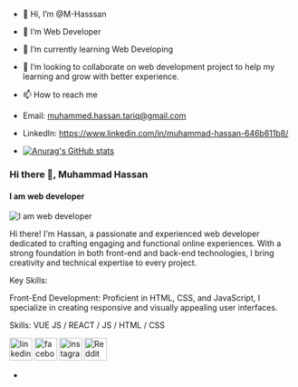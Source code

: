 - 👋 Hi, I’m @M-Hasssan
- 👀 I’m Web Developer
- 🌱 I’m currently learning Web Developing 
- 💞️ I’m looking to collaborate on web development project to help my learning and grow with better experience.
- 📫 How to reach me
- Email: muhammed.hassan.tariq@gmail.com
- LinkedIn: https://www.linkedin.com/in/muhammad-hassan-646b611b8/

- [![Anurag's GitHub stats](https://github-readme-stats.vercel.app/api?username=M-Hassan)](https://github.com/anuraghazra/github-readme-stats)

### Hi there 👋, Muhammad Hassan
#### I am web developer
![I am web developer](https://arturssmirnovs.github.io/github-profile-readme-generator/images/banner.png)

Hi there!
I'm Hassan, a passionate and experienced web developer dedicated to crafting engaging and functional online experiences. With a strong foundation in both front-end and back-end technologies, I bring creativity and technical expertise to every project.

Key Skills:

Front-End Development: Proficient in HTML, CSS, and JavaScript, I specialize in creating responsive and visually appealing user interfaces.

Skills: VUE JS / REACT / JS / HTML / CSS



[<img src='https://cdn.jsdelivr.net/npm/simple-icons@3.0.1/icons/linkedin.svg' alt='linkedin' height='40'>](https://www.linkedin.com/in/https://www.linkedin.com/in/muhammad-hassan-646b611b8//)  [<img src='https://cdn.jsdelivr.net/npm/simple-icons@3.0.1/icons/facebook.svg' alt='facebook' height='40'>](https://www.facebook.com/https://www.facebook.com/muhammed.hassan.18007)  [<img src='https://cdn.jsdelivr.net/npm/simple-icons@3.0.1/icons/instagram.svg' alt='instagram' height='40'>](https://www.instagram.com/https://www.instagram.com/muhammad_hassanz//)  [<img src='https://cdn.jsdelivr.net/npm/simple-icons@3.0.1/icons/reddit.svg' alt='Reddit' height='40'>](https://www.reddit.com/user/https://www.reddit.com/user/Fazeburritos)  






- 

<!---
M-Hasssan/M-Hasssan is a ✨ special ✨ repository because its `README.md` (this file) appears on your GitHub profile.
You can click the Preview link to take a look at your changes.
--->
